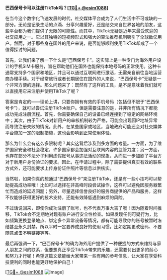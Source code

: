 **巴西保号卡可以注册TikTok吗？[[TG💪+ @esim1088](https://t.me/s/esim1088)]**

在当今这个数字化飞速发展的时代，社交媒体平台成为了人们生活中不可或缺的一部分。无论是记录生活的点滴、分享兴趣爱好，还是结交来自世界各地的朋友，这些平台都为我们提供了无限的可能性。而其中，TikTok无疑是近年来最受欢迎的社交应用之一。它以其独特的短视频形式和强大的算法推荐机制吸引了全球数亿用户。然而，对于那些身在国外的用户来说，是否能够顺利使用TikTok却成了一个值得探讨的问题。

首先，让我们来了解一下什么是“巴西保号卡”。这实际上是一种专门为海外用户设计的手机SIM卡服务，旨在帮助他们在国外也能保持本地号码的正常使用。这种卡通常支持多个国家和地区，并且可以通过互联网进行激活，无需亲自前往当地运营商办理手续。对于经常旅行或者长期居住在国外的人来说，“巴西保号卡”无疑是一个非常方便的选择。那么问题来了：既然有了这样的工具，是不是意味着我们就可以直接用它来注册并使用TikTok了呢？

答案是肯定的——理论上讲，只要你拥有有效的手机号码（包括但不限于“巴西保号卡”），就可以尝试注册TikTok账户。但是需要注意的是，并非所有情况下都能成功完成注册流程。首先，你需要确保自己的设备已经连接到了稳定的网络环境中；其次，由于TikTok对新用户的审核机制较为严格，可能会出现因IP地址异常而导致注册失败的情况。此外，在某些国家或地区，当地政府可能还会对社交媒体平台施加一定的限制措施，这也会影响到正常使用体验。

那么为什么会有这么多限制呢？其实这背后涉及到多方面的考量。一方面，为了维护国家安全和社会稳定，许多国家都会加强对互联网内容的监管力度；另一方面，也存在部分不法分子利用虚假账号从事违法活动的现象，从而进一步加剧了平台方对于新用户身份验证的要求。因此，在申请过程中，除了需要提供真实有效的联系方式外，还可能要求上传身份证件照片等信息以供核实。

当然啦，如果你真的想通过“巴西保号卡”来注册TikTok，还是有一些小技巧可以帮助提高成功率哦！比如可以选择在非高峰时段尝试操作，这样可以避免因服务器繁忙而造成的延迟问题；另外，尽量选择信誉良好的服务商提供的产品和服务，这样不仅能够获得更好的技术支持，还能有效降低遇到麻烦的风险。

不过话说回来，即使你成功注册了账号，也不代表万事大吉了哦！因为随着时间推移，TikTok会不定期地对现有账户进行安全性检查。如果发现任何可疑行为，比如频繁更换登录地点、绑定多个异常设备等情况，都有可能导致你的账号被暂时冻结甚至永久封禁。所以平时一定要养成良好的使用习惯，比如定期更改密码、不要随意点击不明链接等等。

最后再强调一下，“巴西保号卡”的确为海外用户提供了一种便捷的方式来维持与家人朋友之间的联系，但要想真正享受TikTok带来的乐趣，还需要付出更多的耐心和努力才行呢！希望这篇文章能给大家带来一些有用的参考信息，让大家在享受科技便利的同时也能更好地保护自己！

[[TG💪+ @esim1088](https://t.me/s/esim1088) ![Image](https://i.postimg.cc/4NQfJmqS/Snipaste-2025-05-13-00-14-12.png)]